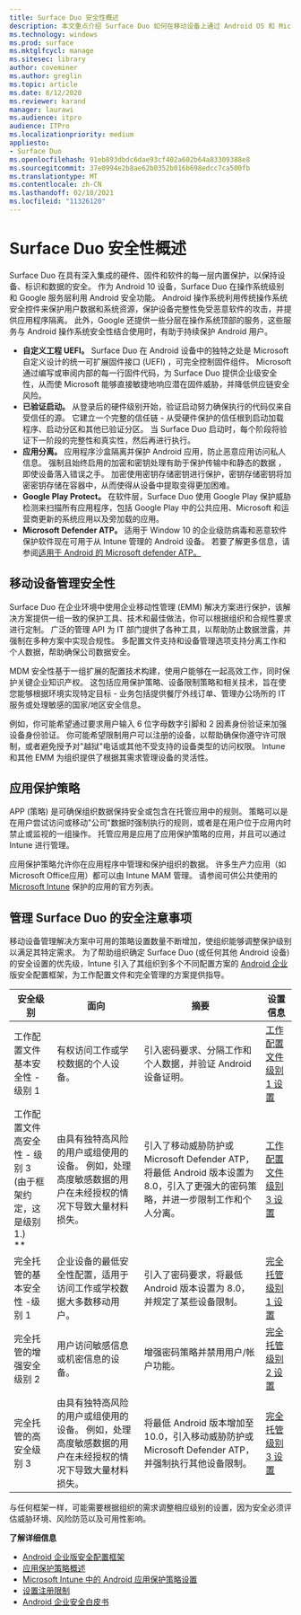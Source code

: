 ```yaml
---
title: Surface Duo 安全性概述
description: 本文重点介绍 Surface Duo 如何在移动设备上通过 Android OS 和 Microsoft 设计的 UEFI 提供企业级安全性。
ms.technology: windows
ms.prod: surface
ms.mktglfcycl: manage
ms.sitesec: library
author: coveminer
ms.author: greglin
ms.topic: article
ms.date: 8/12/2020
ms.reviewer: karand
manager: laurawi
ms.audience: itpro
audience: ITPro
ms.localizationpriority: medium
appliesto:
- Surface Duo
ms.openlocfilehash: 91eb893dbdc6dae93cf402a602b64a83309388e8
ms.sourcegitcommit: 37e0994e2b8ae62b0352b016b698edcc7ca500fb
ms.translationtype: MT
ms.contentlocale: zh-CN
ms.lasthandoff: 02/10/2021
ms.locfileid: "11326120"
---
```

# Surface Duo 安全性概述

Surface Duo 在具有深入集成的硬件、固件和软件的每一层内置保护，以保持设备、标识和数据的安全。 作为 Android 10 设备，Surface Duo 在操作系统级别和 Google 服务层利用 Android 安全功能。 Android 操作系统利用传统操作系统安全控件来保护用户数据和系统资源，保护设备完整性免受恶意软件的攻击，并提供应用程序隔离。 此外，Google 还提供一些分层在操作系统顶部的服务，这些服务与 Android 操作系统安全性结合使用时，有助于持续保护 Android 用户。

- **自定义工程 UEFI。** Surface Duo 在 Android 设备中的独特之处是 Microsoft 自定义设计的统一可扩展固件接口 (UEFI) ，可完全控制固件组件。 Microsoft 通过编写或审阅内部的每一行固件代码，为 Surface Duo 提供企业级安全性，从而使 Microsoft 能够直接敏捷地响应潜在固件威胁，并降低供应链安全风险。
- **已验证启动。** 从登录后的硬件级别开始，验证启动努力确保执行的代码仅来自受信任的源。 它建立一个完整的信任链 - 从受硬件保护的信任根到启动加载程序、启动分区和其他已验证分区。 当 Surface Duo 启动时，每个阶段将验证下一阶段的完整性和真实性，然后再进行执行。
- **应用分离。** 应用程序沙盒隔离并保护 Android 应用，防止恶意应用访问私人信息。 强制且始终启用的加密和密钥处理有助于保护传输中和静态的数据 ，即使设备落入错误之手。 加密使用密钥存储密钥进行保护，密钥存储密钥将加密密钥存储在容器中，从而使得从设备中提取变得更加困难。
- **Google Play Protect。** 在软件层，Surface Duo 使用 Google Play 保护威胁检测来扫描所有应用程序，包括 Google Play 中的公共应用、Microsoft 和运营商更新的系统应用以及旁加载的应用。
- **Microsoft Defender ATP。** 适用于 Window 10 的企业级防病毒和恶意软件保护软件现在可用于从 Intune 管理的 Android 设备。 若要了解更多信息，请参阅[适用于 Android 的 Microsoft defender ATP。](https://docs.microsoft.com/windows/security/threat-protection/microsoft-defender-atp/microsoft-defender-atp-android) 


## 移动设备管理安全性

Surface Duo 在企业环境中使用企业移动性管理 (EMM) 解决方案进行保护，该解决方案提供一组一致的保护工具、技术和最佳做法，你可以根据组织和合规性要求进行定制。 广泛的管理 API 为 IT 部门提供了各种工具，以帮助防止数据泄露，并强制在多种方案中实现合规性。 多配置文件支持和设备管理选项支持分离工作和个人数据，帮助确保公司数据安全。

MDM 安全性基于一组扩展的配置技术构建，使用户能够在一起高效工作，同时保护关键企业知识产权。 这包括应用保护策略、设备限制策略和相关技术，旨在使您能够根据环境实现特定目标 - 业务包括提供餐厅外线订单、管理办公场所的 IT 服务或处理敏感的国家/地区安全信息。 

例如，你可能希望通过要求用户输入 6 位字母数字引脚和 2 因素身份验证来加强设备身份验证。  你可能希望限制用户可以注册的设备，以帮助确保你遵守许可限制，或者避免授予对"越狱"电话或其他不受支持的设备类型的访问权限。
Intune 和其他 EMM 为组织提供了根据其需求管理设备的灵活性。

## 应用保护策略

APP (策略) 是可确保组织数据保持安全或包含在托管应用中的规则。 策略可以是在用户尝试访问或移动"公司"数据时强制执行的规则，或者是在用户位于应用内时禁止或监视的一组操作。 托管应用是应用了应用保护策略的应用，并且可以通过 Intune 进行管理。

应用保护策略允许你在应用程序中管理和保护组织的数据。 许多生产力应用（如Microsoft Office应用）都可以由 Intune MAM 管理。 请参阅可供公共使用的 [Microsoft Intune](https://docs.microsoft.com/mem/intune/apps/apps-supported-intune-apps) 保护的应用的官方列表。

## 管理 Surface Duo 的安全注意事项

移动设备管理解决方案中可用的策略设置数量不断增加，使组织能够调整保护级别以满足其特定需求。 为了帮助组织确定 Surface Duo (或任何其他 Android 设备) 的安全设置的优先级，Intune 引入了其组织到多个不同配置方案的 [Android 企业](https://docs.microsoft.com/mem/intune/enrollment/android-configuration-framework) 版安全配置框架，为工作配置文件和完全管理的方案提供指导。
 

| 安全级别                                                                                                       | 面向                                                                                                                                                                      | 摘要                                                                                                                                                                                     | 设置信息                                                                                                                                                                                                                                     |
| -------------------------------------------------------------------------------------------------------------------- | -------------------------------------------------------------------------------------------------------------------------------------------------------------------------------- | ------------------------------------------------------------------------------------------------------------------------------------------------------------------------------------------- | ------------------------------------------------------------------------------------------------------------------------------------------------------------------------------------------------------------------------------------------------- |
| 工作配置文件基本安全性 - 级别 1                                                                                | 有权访问工作或学校数据的个人设备。                                                                                                                             | 引入密码要求、分隔工作和个人数据，并验证 Android 设备证明。                                                                               | [工作配置文件级别 1 设置](https://microsoft.sharepoint.com/teams/EpsilonAdminGuide/Shared%20Documents/General/•%09https:/docs.microsoft.com/mem/intune/enrollment/android-work-profile-security-settings#work-profile-basic-security) |
| 工作配置文件高安全性 - 级别 3<br> (由于框架约定，这是级别 1.) <br> ** | 由具有独特高风险的用户或组使用的设备。 例如，处理高度敏感数据的用户在未经授权的情况下导致大量材料损失。 | 引入了移动威胁防护或 Microsoft Defender ATP，将最低 Android 版本设置为 8.0，引入了更强大的密码策略，并进一步限制工作和个人分离。 | [工作配置文件级别 3 设置](https://docs.microsoft.com/mem/intune/enrollment/android-work-profile-security-settings#work-profile-high-security)                                                                                         |
| 完全托管的基本安全性 -级别 1                                                                                | 企业设备的最低安全性配置，适用于访问工作或学校数据大多数移动用户。                                                          | 引入了密码要求，将最低 Android 版本设置为 8.0，并规定了某些设备限制。                                                                          | [完全托管级别 1 设置](https://docs.microsoft.com/mem/intune/enrollment/android-fully-managed-security-settings#fully-managed-basic-security)                                                                                     |
| 完全托管的增强安全级别 2                                                                              | 用户访问敏感信息或机密信息的设备。                                                                                                                | 增强密码策略并禁用用户/帐户功能。                                                                                                                   | [完全托管级别 2 设置](https://docs.microsoft.com/mem/intune/enrollment/android-fully-managed-security-settings#fully-managed-enhanced-security)                                                                                   |
| 完全托管的高安全级别 3                                                                                  | 由具有独特高风险的用户或组使用的设备。 例如，处理高度敏感数据的用户在未经授权的情况下导致大量材料损失。 | 将最低 Android 版本增加至 10.0，引入移动威胁防护或 Microsoft Defender ATP，并强制执行其他设备限制。                                     | [完全托管级别 3 设置](https://docs.microsoft.com/mem/intune/enrollment/android-fully-managed-security-settings#fully-managed-high-security)                                                                                      |
 
与任何框架一样，可能需要根据组织的需求调整相应级别的设置，因为安全必须评估威胁环境、风险防范以及可用性影响。
 
 
**了解详细信息**


- [Android 企业版安全配置框架](https://docs.microsoft.com/mem/intune/enrollment/android-configuration-framework)
- [应用保护策略概述](https://docs.microsoft.com/mem/intune/apps/app-protection-policy)
- [Microsoft Intune 中的 Android 应用保护策略设置](https://docs.microsoft.com/mem/intune/apps/app-protection-policy-settings-android)
- [设置注册限制](https://docs.microsoft.com/mem/intune/enrollment/enrollment-restrictions-set)
- [Android 企业安全白皮书](https://static.googleusercontent.com/media/www.android.com/en//static/2016/pdfs/enterprise/Android_Enterprise_Security_White_Paper_2019.pdf)
 